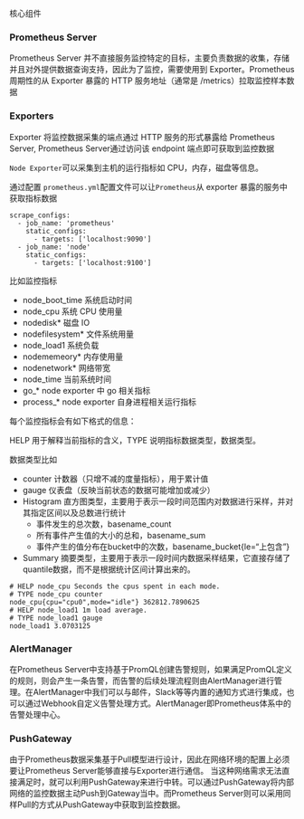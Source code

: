 核心组件

### Prometheus Server

Prometheus Server 并不直接服务监控特定的目标，主要负责数据的收集，存储并且对外提供数据查询支持，因此为了监控，需要使用到 Exporter。Prometheus 周期性的从 Exporter 暴露的 HTTP 服务地址（通常是 /metrics）拉取监控样本数据





### Exporters

Exporter 将监控数据采集的端点通过 HTTP 服务的形式暴露给 Prometheus Server, Prometheus Server通过访问该 endpoint 端点即可获取到监控数据

`Node Exporter`可以采集到主机的运行指标如 CPU，内存，磁盘等信息。

通过配置 `prometheus.yml`配置文件可以让`Prometheus`从 exporter 暴露的服务中获取指标数据

```
scrape_configs:
  - job_name: 'prometheus'
    static_configs:
      - targets: ['localhost:9090']
  - job_name: 'node'
    static_configs:
      - targets: ['localhost:9100']
```



比如监控指标

+ node_boot_time		系统启动时间
+ node_cpu			        系统 CPU 使用量
+ nodedisk*                    磁盘 IO
+ nodefilesystem*         文件系统用量
+ node_load1                 系统负载
+ nodememeory*          内存使用量
+ nodenetwork*            网络带宽
+ node_time                   当前系统时间
+ go_*                              node exporter 中 go 相关指标
+ process_*                     node exporter 自身进程相关运行指标



每个监控指标会有如下格式的信息：

HELP 用于解释当前指标的含义，TYPE 说明指标数据类型，数据类型。

数据类型比如 

+ counter 计数器（只增不减的度量指标），用于累计值
+ gauge 仪表盘（反映当前状态的数据可能增加或减少）
+ Histogram 直方图类型，主要用于表示一段时间范围内对数据进行采样，并对其指定区间以及总数进行统计
  + 事件发生的总次数，basename_count
  + 所有事件产生值的大小的总和，basename_sum
  + 事件产生的值分布在bucket中的次数，basename_bucket{le=“上包含”}
+ Summary 摘要类型，主要用于表示一段时间内数据采样结果，它直接存储了quantile数据，而不是根据统计区间计算出来的。

```
# HELP node_cpu Seconds the cpus spent in each mode.
# TYPE node_cpu counter
node_cpu{cpu="cpu0",mode="idle"} 362812.7890625
# HELP node_load1 1m load average.
# TYPE node_load1 gauge
node_load1 3.0703125
```



### AlertManager

在Prometheus Server中支持基于PromQL创建告警规则，如果满足PromQL定义的规则，则会产生一条告警，而告警的后续处理流程则由AlertManager进行管理。在AlertManager中我们可以与邮件，Slack等等内置的通知方式进行集成，也可以通过Webhook自定义告警处理方式。AlertManager即Prometheus体系中的告警处理中心。



### PushGateway

由于Prometheus数据采集基于Pull模型进行设计，因此在网络环境的配置上必须要让Prometheus Server能够直接与Exporter进行通信。 当这种网络需求无法直接满足时，就可以利用PushGateway来进行中转。可以通过PushGateway将内部网络的监控数据主动Push到Gateway当中。而Prometheus Server则可以采用同样Pull的方式从PushGateway中获取到监控数据。